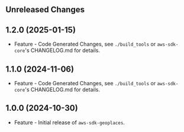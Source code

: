 Unreleased Changes
------------------

1.2.0 (2025-01-15)
------------------

* Feature - Code Generated Changes, see `./build_tools` or `aws-sdk-core`'s CHANGELOG.md for details.

1.1.0 (2024-11-06)
------------------

* Feature - Code Generated Changes, see `./build_tools` or `aws-sdk-core`'s CHANGELOG.md for details.

1.0.0 (2024-10-30)
------------------

* Feature - Initial release of `aws-sdk-geoplaces`.

